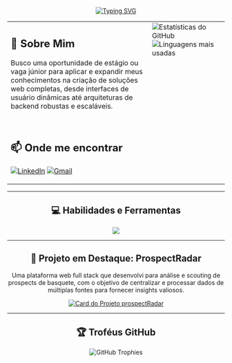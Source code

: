 <div align="center">
  <a href="https://git.io/typing-svg"><img src="https://readme-typing-svg.herokuapp.com?font=Fira+Code&size=30&pause=1000&color=61DAFB&center=true&vCenter=true&width=435&lines=Ol%C3%A1!+Sou+o+Vin%C3%ADcius+Silveira;Desenvolvedor+Full+Stack;Estudante+de+Ci%C3%AAncia+da+Computa%C3%A7%C3%A3o" alt="Typing SVG" /></a>
</div>

<table width="100%">
  <tr>
    <td width="65%" valign="top">
      <h2 align="left">📌 Sobre Mim</h2>
      <p align="left">
        Busco uma oportunidade de estágio ou vaga júnior para aplicar e expandir meus conhecimentos na criação de soluções web completas, desde interfaces de usuário dinâmicas até arquiteturas de backend robustas e escaláveis.
      </p>
      <br>
      <h2 align="left">📫 Onde me encontrar</h2>
      <p align="left">
        <a href="https://linkedin.com/in/viniciusfernandosilveira" target="_blank"><img src="https://img.shields.io/badge/LinkedIn-0077B5?style=for-the-badge&logo=linkedin&logoColor=white" alt="LinkedIn"/></a>
        <a href="mailto:vinifs19@gmail.com" target="_blank"><img src="https://img.shields.io/badge/Gmail-D14836?style=for-the-badge&logo=gmail&logoColor=white" alt="Gmail"/></a>
      </p>
    </td>
    <td width="35%" valign="top">
      <img src="https://github-readme-stats.vercel.app/api?username=vinicius-silveira1&show_icons=true&theme=dracula&include_all_commits=true&count_private=true" alt="Estatísticas do GitHub"/>
      <img src="https://github-readme-stats.vercel.app/api/top-langs/?username=vinicius-silveira1&layout=compact&langs_count=7&theme=dracula" alt="Linguagens mais usadas"/>
    </td>
  </tr>
</table>

---

<h2 align="center">💻 Habilidades e Ferramentas</h2>
<div align="center">
  <img src="https://skillicons.dev/icons?i=java,spring,nodejs,react,js,html,css,tailwind,postgresql,docker,git,aws,vite&perline=7" />
</div>

---

<h2 align="center">🚀 Projeto em Destaque: ProspectRadar</h2>
<div align="center">
  <p>Uma plataforma web full stack que desenvolvi para análise e scouting de prospects de basquete, com o objetivo de centralizar e processar dados de múltiplas fontes para fornecer insights valiosos.</p>
  <a href="https://github.com/vinicius-silveira1/prospectRadar">
    <img src="https://github-readme-stats.vercel.app/api/pin/?username=vinicius-silveira1&repo=prospectRadar&theme=dracula&bg_color=0d1117&title_color=61dafb&text_color=ffffff&icon_color=61dafb" alt="Card do Projeto prospectRadar"/>
  </a>
</div>

---

<h2 align="center">🏆 Troféus GitHub</h2>
<div align="center">
  <img src="https://github-profile-trophy.vercel.app/?username=vinicius-silveira1&theme=dracula&column=7&no-frame=true&no-bg=true" alt="GitHub Trophies"/>
</div>
